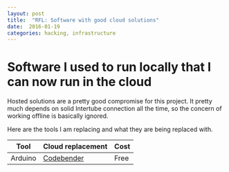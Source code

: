 ```yaml
---
layout: post
title:  "RFL: Software with good cloud solutions"
date:  2016-01-19
categories: hacking, infrastructure 
---
```


# Software I used to run locally that I can now run in the cloud

Hosted solutions are a pretty good compromise for this project. It pretty much depends on solid Intertube connection all the time, so the concern of working offline is basically ignored.

Here are the tools I am replacing and what they are being replaced with.

Tool              | Cloud replacement                     | Cost
------------------|---------------------------------------|-----------------
Arduino           | [Codebender](https://codebender.cc/)  | Free

